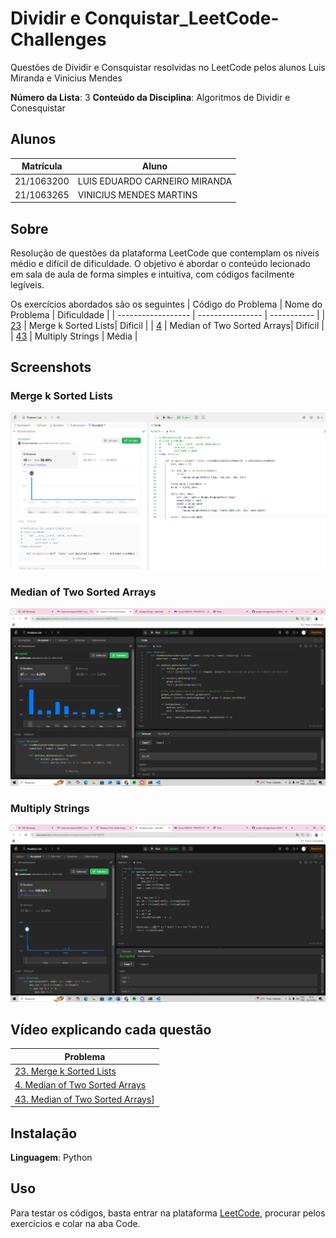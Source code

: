 # Dividir e Conquistar_LeetCode-Challenges

Questões de Dividir e Consquistar resolvidas no LeetCode pelos alunos Luis Miranda e Vinicius Mendes

**Número da Lista**: 3
**Conteúdo da Disciplina**: Algoritmos de Dividir e Conesquistar

## Alunos
|Matrícula | Aluno |
| -- | -- |
| 21/1063200  |  LUIS EDUARDO CARNEIRO MIRANDA |
| 21/1063265 |  VINICIUS MENDES MARTINS |


## Sobre 
Resolução de questões da plataforma LeetCode que contemplam os níveis médio e difícil de dificuldade.
O objetivo é abordar o conteúdo lecionado em sala de aula de forma simples e intuitiva, com códigos facilmente legíveis.

Os exercícios abordados são os seguintes
| Código do Problema | Nome do Problema | Dificuldade |
| ------------------ | ---------------- | ----------- |
| [23](https://leetcode.com/problems/merge-k-sorted-lists/description/) | Merge k Sorted Lists| Dificil |
| [4](https://leetcode.com/problems/median-of-two-sorted-arrays/description/) | Median of Two Sorted Arrays| Difícil |
| [43](https://leetcode.com/problems/multiply-strings/description/) | Multiply Strings | Média |

## Screenshots
 
### Merge k Sorted Lists
![Merge k Sorted Lists](merge_ord.png)

### Median of Two Sorted Arrays
![Median of Two Sorted Arrays](mediana.webp)

### Multiply Strings
![Median of Two Sorted Arrays](karatsuba.webp)

## Vídeo explicando cada questão

| Problema |
| ------------------ |
| [23. Merge k Sorted Lists]()| 
| [4. Median of Two Sorted Arrays]()| 
| [43. Median of Two Sorted Arrays]()] |

## Instalação 
**Linguagem**: Python

## Uso 
Para testar os códigos, basta entrar na plataforma [LeetCode](https://leetcode.com/), procurar pelos exercícios e colar na aba Code.
